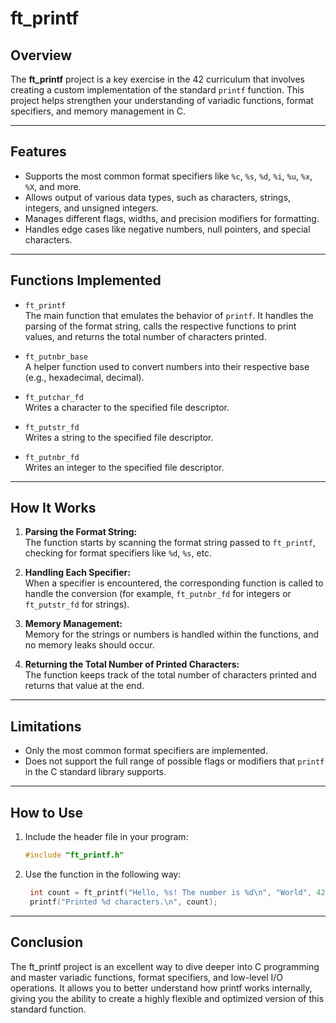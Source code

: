 # ft_printf

## Overview

The **ft_printf** project is a key exercise in the 42 curriculum that involves creating a custom implementation of the standard `printf` function. This project helps strengthen your understanding of variadic functions, format specifiers, and memory management in C.

---

## Features

- Supports the most common format specifiers like `%c`, `%s`, `%d`, `%i`, `%u`, `%x`, `%X`, and more.
- Allows output of various data types, such as characters, strings, integers, and unsigned integers.
- Manages different flags, widths, and precision modifiers for formatting.
- Handles edge cases like negative numbers, null pointers, and special characters.
  
---

## Functions Implemented

- `ft_printf`  
  The main function that emulates the behavior of `printf`. It handles the parsing of the format string, calls the respective functions to print values, and returns the total number of characters printed.
  
- `ft_putnbr_base`  
  A helper function used to convert numbers into their respective base (e.g., hexadecimal, decimal).
  
- `ft_putchar_fd`  
  Writes a character to the specified file descriptor.
  
- `ft_putstr_fd`  
  Writes a string to the specified file descriptor.

- `ft_putnbr_fd`  
  Writes an integer to the specified file descriptor.

---

## How It Works

1. **Parsing the Format String:**  
   The function starts by scanning the format string passed to `ft_printf`, checking for format specifiers like `%d`, `%s`, etc.

2. **Handling Each Specifier:**  
   When a specifier is encountered, the corresponding function is called to handle the conversion (for example, `ft_putnbr_fd` for integers or `ft_putstr_fd` for strings).

3. **Memory Management:**  
   Memory for the strings or numbers is handled within the functions, and no memory leaks should occur.

4. **Returning the Total Number of Printed Characters:**  
   The function keeps track of the total number of characters printed and returns that value at the end.

---

## Limitations

- Only the most common format specifiers are implemented.
- Does not support the full range of possible flags or modifiers that `printf` in the C standard library supports.

---

## How to Use

1. Include the header file in your program:
   ```c
   #include "ft_printf.h"
2. Use the function in the following way:
   ```c
    int count = ft_printf("Hello, %s! The number is %d\n", "World", 42);
    printf("Printed %d characters.\n", count);

---

## Conclusion
The ft_printf project is an excellent way to dive deeper into C programming and master variadic functions, format specifiers, and low-level I/O operations.
It allows you to better understand how printf works internally, giving you the ability to create a highly flexible and optimized version of this standard function.
